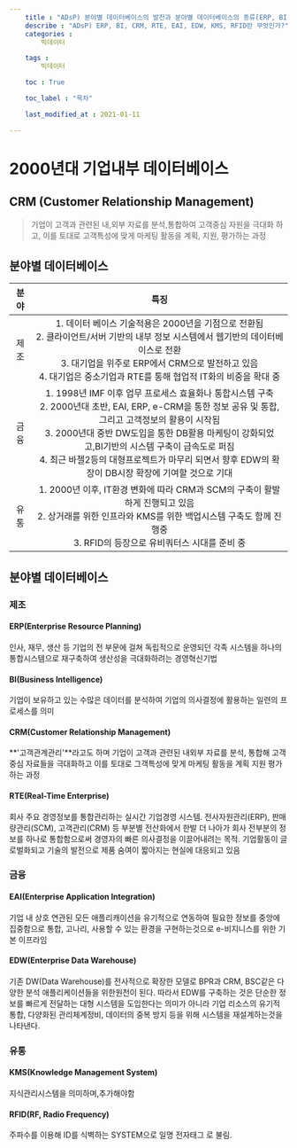 ```yaml
---
    title : "ADsP) 분야별 데이터베이스의 발전과 분야별 데이터베이스의 종류[ERP, BI, CRM, RTE, EAI, EDW, KMS, RFID]"
    describe : "ADsP) ERP, BI, CRM, RTE, EAI, EDW, KMS, RFID란 무엇인가?"
    categories : 
        빅데이터   

    tags :
        빅데이터

    toc : True

    toc_label : "목차"        

    last_modified_at : 2021-01-11

---
```

# 2000년대 기업내부 데이터베이스

## CRM (Customer Relationship Management)
 > 기업이 고객과 관련된 내,외부 자료를 분석,통합하여 고객중심 자원을 극대화 하고, 이를 토대로 고객특성에 맞게 마케팅 활동을 계획, 지원, 평가하는 과정

## 분야별 데이터베이스

|분야|특징|
|:---------:|:---------:|
|제조|1. 데이터 베이스 기술적용은 2000년을 기점으로 전환됨 <br/> 2. 클라이언트/서버 기반의 내부 정보 시스템에서 웹기반의 데이터베이스로 전환 <br/> 3. 대기업을 위주로 ERP에서 CRM으로 발전하고 있음 <br/> 4. 대기업은 중소기업과 RTE를 통해 협업적 IT화의 비중을 확대 중|
|금융|1. 1998년 IMF 이후 업무 프로세스 효율화나 통합시스템 구축 <br/> 2. 2000년대 초반, EAI, ERP, e-CRM을 통한 정보 공유 및 통합, 그리고 고객정보의 활용이 시작됨 <br/> 3. 2000년대 중반 DW도입을 통한 DB활용 마케팅이 강화되었고,BI기반의 시스템 구축이 급속도로 퍼짐 <br/> 4. 최근 바젤2등의 대형프로젝트가 마무리 되면서 향후 EDW의 확장이 DB시장 확장에 기여할 것으로 기대|
|유통|1. 2000년 이후, IT환경 변화에 따라 CRM과 SCM의 구축이 활발하게 진행되고 있음 <br/> 2. 상거래를 위한 인프라와 KMS를 위한 백업시스템 구축도 함께 진행중 <br/> 3. RFID의 등장으로 유비쿼터스 시대를 준비 중|

## 분야별 데이터베이스
### 제조 
#### ERP(Enterprise Resource Planning)
인사, 재무, 생산 등 기업의 전 부문에 걸쳐 독립적으로 운영되던 각족 시스템을 하나의 통합시스템으로 재구축하여 생산성을 극대화하려는 경영혁신기법
#### BI(Business Intelligence)
 기업이 보유하고 있는 수많은 데이터를 분석하여 기업의 의사결정에 활용하는 일련의 프로세스를 의미

#### CRM(Customer Relationship Management)
 **'고객관계관리'**라고도 하며 기업이 고객과 관련된 내외부 자료를 분석, 통합해 고객중심 자료들을 극대화하고 이를 토대로 그객특성에 맞게 마케팅 활동을 계획 지원 평가하는 과정

#### RTE(Real-Time Enterprise)
 회사 주요 경영정보를 통합관리하는 실시간 기업경영 시스템. 전사자원관리(ERP), 판매량관리(SCM), 고객관리(CRM) 등 부분별 전산화에서 한발 더 나아가 회사 전부분의 정보를 하나로 통합함으로써 경영자의 빠른 의사결정을 이끌어내려는 목적. 기업활동이 글로벌화되고 기술의 발전으로 제품 숨여이 짧아지는 현실에 대응되고 있음
### 금융
#### EAI(Enterprise Application Integration)
 기업 내 상호 연관된 모든 애플리캐이션을 유기적으로 연동하여 필요한 정보를 중앙에 집중함으로 통합, 고나리, 사용할 수 있는 환경을 구현하는것으로 e-비지니스를 위한 기본 이프라임

#### EDW(Enterprise Data Warehouse)
  기존 DW(Data Warehouse)를 전사적으로 확장한 모델로 BPR과 CRM, BSC같은 다양한 분석 애플리케이션들을 위한원천이 된다. 따라서 EDW를 구축하는 것은 단순한 정보를 빠르게 전달하는  대형 시스템을 도입한다는 의미가 아니라 기업 리소스의 유기적 통합, 다양화된 관리체계정비, 데이터의 중복 방지 등을 위해 시스템을 재설계하는것을 나타낸다.
### 유통
#### KMS(Knowledge Management System)
지식관리시스템을 의미하며,추가해야함
#### RFID(RF, Radio Frequency)
주파수를 이용해 ID를 식벽하는 SYSTEM으로 일명 전자태그 로 불림.